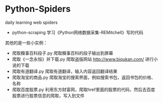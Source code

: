 # Python-Spiders
daily learning web spiders

+ python-scraping           学习《Python网络数据采集-REMitchell》写的代码

其他的是一些小实例：

+ 爬取糗事百科段子.py        爬取糗事百科的段子输出到屏幕
+ 爬取《一念永恒》并下载.py   爬取盗版网站 http://www.biqukan.com/ 进行小说的下载
+ 爬取有道翻译.py            爬取有道翻译，输入内容返回翻译结果
+ 爬取淘宝的商品.py          爬取淘宝的搜索界面，例如搜索书包，返回书包的价格、名称
+ 爬取百度股票.py            利用东方财富网，爬取href里面的股票的代码，然后去百度股票进行股票信息的爬取，写入到文件
